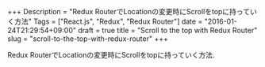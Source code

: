 +++
Description = "Redux RouterでLocationの変更時にScrollをtopに持っていく方法"
Tags = ["React.js", "Redux", "Redux Router"]
date = "2016-01-24T21:29:54+09:00"
draft = true
title = "Scroll to the top with Redux Router"
slug = "scroll-to-the-top-with-redux-router"
+++

Redux RouterでLocationの変更時にScrollをtopに持っていく方法.

<!--more-->
